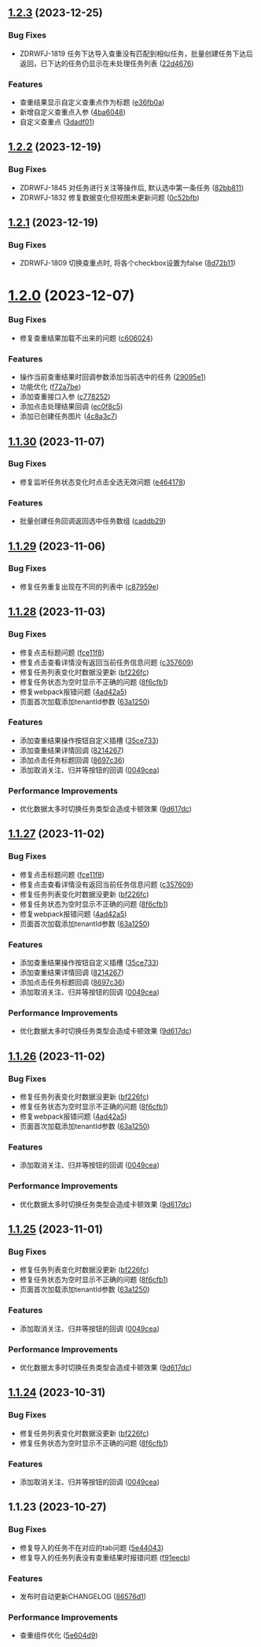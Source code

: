 

## [1.2.3](http://192.168.0.66/font-end/look-ui/compare/1.2.2...1.2.3) (2023-12-25)


### Bug Fixes

* ZDRWFJ-1819 任务下达导入查重没有匹配到相似任务，批量创建任务下达后返回，已下达的任务仍显示在未处理任务列表 ([22d4676](http://192.168.0.66/font-end/look-ui/commits/22d4676fc70babe0ad145239f576e375a98b0970))


### Features

* 查重结果显示自定义查重点作为标题 ([e36fb0a](http://192.168.0.66/font-end/look-ui/commits/e36fb0a49cd62490ac3961eb15bae3af3e5a5f66))
* 新增自定义查重点入参 ([4ba6048](http://192.168.0.66/font-end/look-ui/commits/4ba6048b763cd156cc4e8497dd1e302798c4ae21))
* 自定义查重点 ([3dadf01](http://192.168.0.66/font-end/look-ui/commits/3dadf01883e20de46e197ca39e4bad4c52f966fb))

## [1.2.2](http://192.168.0.66/font-end/look-ui/compare/1.2.1...1.2.2) (2023-12-19)


### Bug Fixes

*  ZDRWFJ-1845 对任务进行关注等操作后, 默认选中第一条任务 ([82bb811](http://192.168.0.66/font-end/look-ui/commits/82bb811ee9c0f05b5ae09f620f9e757e3b00affd))
* ZDRWFJ-1832 修复数据变化但视图未更新问题 ([0c52bfb](http://192.168.0.66/font-end/look-ui/commits/0c52bfb00169903965534ce27b0d0bb10d9b1653))

## [1.2.1](http://192.168.0.66/font-end/look-ui/compare/1.2.0...1.2.1) (2023-12-19)


### Bug Fixes

* ZDRWFJ-1809 切换查重点时, 将各个checkbox设置为false ([8d72b11](http://192.168.0.66/font-end/look-ui/commits/8d72b111bbc4cb029c77b3d290fe901821feccdb))

# [1.2.0](http://192.168.0.66/font-end/look-ui/compare/1.1.30...1.2.0) (2023-12-07)


### Bug Fixes

* 修复查重结果加载不出来的问题 ([c606024](http://192.168.0.66/font-end/look-ui/commits/c6060240611588601372e7e2c66230b68178c050))


### Features

* 操作当前查重结果时回调参数添加当前选中的任务 ([29095e1](http://192.168.0.66/font-end/look-ui/commits/29095e1f2b77dad0c3353972619f3d3376f8c7f6))
* 功能优化 ([f72a7be](http://192.168.0.66/font-end/look-ui/commits/f72a7be9f05dd7cc3eadc3eacbd8695741549ed1))
* 添加查重接口入参 ([c778252](http://192.168.0.66/font-end/look-ui/commits/c778252e07e7edae18e3d3ee232cf88dd6e46401))
* 添加点击处理结果回调 ([ec0f8c5](http://192.168.0.66/font-end/look-ui/commits/ec0f8c575773ffc4e467527b32973d7ce88dfb5b))
* 添加已创建任务图片 ([4c8a3c7](http://192.168.0.66/font-end/look-ui/commits/4c8a3c7c4fe025d549609772b8b5c13ef265c515))

## [1.1.30](http://192.168.0.66/font-end/look-ui/compare/1.1.29...1.1.30) (2023-11-07)


### Bug Fixes

* 修复监听任务状态变化时点击全选无效问题 ([e464178](http://192.168.0.66/font-end/look-ui/commits/e4641782cd59356d14a2f2483d424f2fa07efafe))


### Features

* 批量创建任务回调返回选中任务数组 ([caddb29](http://192.168.0.66/font-end/look-ui/commits/caddb29e3a097c9985ca715554f7fad0a86c1a6a))

## [1.1.29](http://192.168.0.66/font-end/look-ui/compare/1.1.28...1.1.29) (2023-11-06)


### Bug Fixes

* 修复任务重复出现在不同的列表中 ([c87959e](http://192.168.0.66/font-end/look-ui/commits/c87959efda64b14af9b68b4b7b49527f3b50daf3))

## [1.1.28](http://192.168.0.66/font-end/look-ui/compare/1.1.23...1.1.28) (2023-11-03)


### Bug Fixes

* 修复点击标题问题 ([fce11f8](http://192.168.0.66/font-end/look-ui/commits/fce11f8cfed110312f3349c144ac17d180e7927b))
* 修复点击查看详情没有返回当前任务信息问题 ([c357609](http://192.168.0.66/font-end/look-ui/commits/c357609d801b35425f148806039b441a33df2ba8))
* 修复任务列表变化时数据没更新 ([bf226fc](http://192.168.0.66/font-end/look-ui/commits/bf226fc4bd25a20cacfa0eb08c0bb84cbf5f8965))
* 修复任务状态为空时显示不正确的问题 ([8f6cfb1](http://192.168.0.66/font-end/look-ui/commits/8f6cfb1a284404fc7888272eb20ebcf1239e90c6))
* 修复webpack报错问题 ([4ad42a5](http://192.168.0.66/font-end/look-ui/commits/4ad42a5082e0d372dba375f740a3d8abae26e85a))
* 页面首次加载添加tenantId参数 ([63a1250](http://192.168.0.66/font-end/look-ui/commits/63a1250e0c250a5b6d285c89a887e889dfc8849f))


### Features

* 添加查重结果操作按钮自定义插槽 ([35ce733](http://192.168.0.66/font-end/look-ui/commits/35ce733081d4c471d58e154d441aae8a13e9f9b6))
* 添加查重结果详情回调 ([8214267](http://192.168.0.66/font-end/look-ui/commits/82142679185e4a35064c5871dabe3ac033bd8d15))
* 添加点击任务标题回调 ([8697c36](http://192.168.0.66/font-end/look-ui/commits/8697c36d08ee1bfb44df3b6ec9c1f0cfde83ace2))
* 添加取消关注、归并等按钮的回调 ([0049cea](http://192.168.0.66/font-end/look-ui/commits/0049cea09afda62d3229b30347ad91d65c0bfdae))


### Performance Improvements

* 优化数据太多时切换任务类型会造成卡顿效果 ([9d617dc](http://192.168.0.66/font-end/look-ui/commits/9d617dc5ff7a6a3a1d2b2e64e7f8283c90236579))

## [1.1.27](http://192.168.0.66/font-end/look-ui/compare/1.1.23...1.1.27) (2023-11-02)


### Bug Fixes

* 修复点击标题问题 ([fce11f8](http://192.168.0.66/font-end/look-ui/commits/fce11f8cfed110312f3349c144ac17d180e7927b))
* 修复点击查看详情没有返回当前任务信息问题 ([c357609](http://192.168.0.66/font-end/look-ui/commits/c357609d801b35425f148806039b441a33df2ba8))
* 修复任务列表变化时数据没更新 ([bf226fc](http://192.168.0.66/font-end/look-ui/commits/bf226fc4bd25a20cacfa0eb08c0bb84cbf5f8965))
* 修复任务状态为空时显示不正确的问题 ([8f6cfb1](http://192.168.0.66/font-end/look-ui/commits/8f6cfb1a284404fc7888272eb20ebcf1239e90c6))
* 修复webpack报错问题 ([4ad42a5](http://192.168.0.66/font-end/look-ui/commits/4ad42a5082e0d372dba375f740a3d8abae26e85a))
* 页面首次加载添加tenantId参数 ([63a1250](http://192.168.0.66/font-end/look-ui/commits/63a1250e0c250a5b6d285c89a887e889dfc8849f))


### Features

* 添加查重结果操作按钮自定义插槽 ([35ce733](http://192.168.0.66/font-end/look-ui/commits/35ce733081d4c471d58e154d441aae8a13e9f9b6))
* 添加查重结果详情回调 ([8214267](http://192.168.0.66/font-end/look-ui/commits/82142679185e4a35064c5871dabe3ac033bd8d15))
* 添加点击任务标题回调 ([8697c36](http://192.168.0.66/font-end/look-ui/commits/8697c36d08ee1bfb44df3b6ec9c1f0cfde83ace2))
* 添加取消关注、归并等按钮的回调 ([0049cea](http://192.168.0.66/font-end/look-ui/commits/0049cea09afda62d3229b30347ad91d65c0bfdae))


### Performance Improvements

* 优化数据太多时切换任务类型会造成卡顿效果 ([9d617dc](http://192.168.0.66/font-end/look-ui/commits/9d617dc5ff7a6a3a1d2b2e64e7f8283c90236579))

## [1.1.26](http://192.168.0.66/font-end/look-ui/compare/1.1.23...1.1.26) (2023-11-02)


### Bug Fixes

* 修复任务列表变化时数据没更新 ([bf226fc](http://192.168.0.66/font-end/look-ui/commits/bf226fc4bd25a20cacfa0eb08c0bb84cbf5f8965))
* 修复任务状态为空时显示不正确的问题 ([8f6cfb1](http://192.168.0.66/font-end/look-ui/commits/8f6cfb1a284404fc7888272eb20ebcf1239e90c6))
* 修复webpack报错问题 ([4ad42a5](http://192.168.0.66/font-end/look-ui/commits/4ad42a5082e0d372dba375f740a3d8abae26e85a))
* 页面首次加载添加tenantId参数 ([63a1250](http://192.168.0.66/font-end/look-ui/commits/63a1250e0c250a5b6d285c89a887e889dfc8849f))


### Features

* 添加取消关注、归并等按钮的回调 ([0049cea](http://192.168.0.66/font-end/look-ui/commits/0049cea09afda62d3229b30347ad91d65c0bfdae))


### Performance Improvements

* 优化数据太多时切换任务类型会造成卡顿效果 ([9d617dc](http://192.168.0.66/font-end/look-ui/commits/9d617dc5ff7a6a3a1d2b2e64e7f8283c90236579))

## [1.1.25](http://192.168.0.66/font-end/look-ui/compare/1.1.23...1.1.25) (2023-11-01)


### Bug Fixes

* 修复任务列表变化时数据没更新 ([bf226fc](http://192.168.0.66/font-end/look-ui/commits/bf226fc4bd25a20cacfa0eb08c0bb84cbf5f8965))
* 修复任务状态为空时显示不正确的问题 ([8f6cfb1](http://192.168.0.66/font-end/look-ui/commits/8f6cfb1a284404fc7888272eb20ebcf1239e90c6))
* 页面首次加载添加tenantId参数 ([63a1250](http://192.168.0.66/font-end/look-ui/commits/63a1250e0c250a5b6d285c89a887e889dfc8849f))


### Features

* 添加取消关注、归并等按钮的回调 ([0049cea](http://192.168.0.66/font-end/look-ui/commits/0049cea09afda62d3229b30347ad91d65c0bfdae))


### Performance Improvements

* 优化数据太多时切换任务类型会造成卡顿效果 ([9d617dc](http://192.168.0.66/font-end/look-ui/commits/9d617dc5ff7a6a3a1d2b2e64e7f8283c90236579))

## [1.1.24](http://192.168.0.66/font-end/look-ui/compare/1.1.23...1.1.24) (2023-10-31)


### Bug Fixes

* 修复任务列表变化时数据没更新 ([bf226fc](http://192.168.0.66/font-end/look-ui/commits/bf226fc4bd25a20cacfa0eb08c0bb84cbf5f8965))
* 修复任务状态为空时显示不正确的问题 ([8f6cfb1](http://192.168.0.66/font-end/look-ui/commits/8f6cfb1a284404fc7888272eb20ebcf1239e90c6))


### Features

* 添加取消关注、归并等按钮的回调 ([0049cea](http://192.168.0.66/font-end/look-ui/commits/0049cea09afda62d3229b30347ad91d65c0bfdae))

## 1.1.23 (2023-10-27)


### Bug Fixes

* 修复导入的任务不在对应的tab问题 ([5e44043](http://192.168.0.66/font-end/look-ui/commit/5e440438c305ba4b385158bdda558794051691a2))
* 修复导入的任务列表没有查重结果时报错问题 ([f91eecb](http://192.168.0.66/font-end/look-ui/commit/f91eecba195a6352c5e8cf1daee1c4507b245fe0))


### Features

* 发布时自动更新CHANGELOG ([86576d1](http://192.168.0.66/font-end/look-ui/commit/86576d128e3b15718e51b0a3a7851a5c4223897a))


### Performance Improvements

* 查重组件优化 ([5e604d9](http://192.168.0.66/font-end/look-ui/commit/5e604d92fd7c95ed1560630b577b493e54638031))